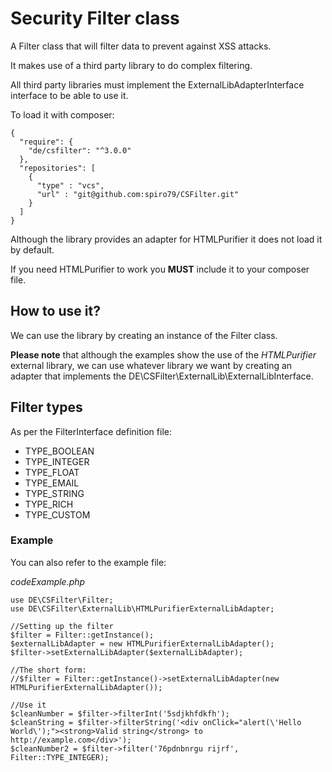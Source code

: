 # Security Filter class

A Filter class that will filter data to prevent against XSS attacks.

It makes use of a third party library to do complex filtering.

All third party libraries must implement the ExternalLibAdapterInterface interface to be able to use it.

To load it with composer:

```
{
  "require": {
    "de/csfilter": "^3.0.0"
  },
  "repositories": [
    {
      "type" : "vcs",
      "url" : "git@github.com:spiro79/CSFilter.git"
    }
  ]
}
```

Although the library provides an adapter for HTMLPurifier it does not load it by default.

If you need HTMLPurifier to work you **MUST** include it to your composer file.

## How to use it?

We can use the library by creating an instance of the Filter class.

**Please note** that although the examples show the use of the *HTMLPurifier* external library, we can use whatever library we want by creating an adapter that implements the DE\CSFilter\ExternalLib\ExternalLibInterface.

## Filter types

As per the FilterInterface definition file:

- TYPE_BOOLEAN
- TYPE_INTEGER
- TYPE_FLOAT
- TYPE_EMAIL
- TYPE_STRING
- TYPE_RICH
- TYPE_CUSTOM

### Example

You can also refer to the example file:

*codeExample.php*

```
use DE\CSFilter\Filter;
use DE\CSFilter\ExternalLib\HTMLPurifierExternalLibAdapter;

//Setting up the filter
$filter = Filter::getInstance();
$externalLibAdapter = new HTMLPurifierExternalLibAdapter();
$filter->setExternalLibAdapter($externalLibAdapter);

//The short form:
//$filter = Filter::getInstance()->setExternalLibAdapter(new HTMLPurifierExternalLibAdapter());

//Use it
$cleanNumber = $filter->filterInt('5sdjkhfdkfh');
$cleanString = $filter->filterString('<div onClick="alert(\'Hello World\');"><strong>Valid string</strong> to http://example.com</div>');
$cleanNumber2 = $filter->filter('76pdnbnrgu rijrf', Filter::TYPE_INTEGER);
```